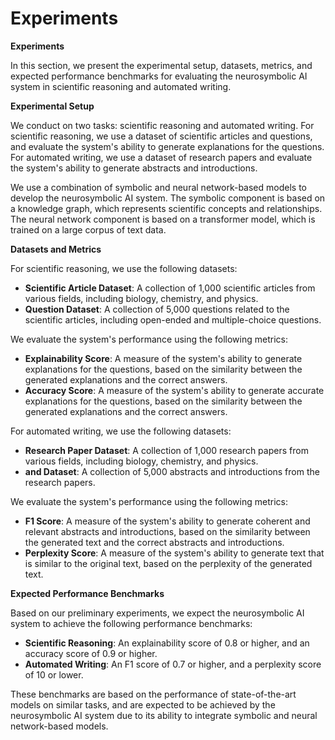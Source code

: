 # Experiments
**Experiments**

In this section, we present the experimental setup, datasets, metrics, and expected performance benchmarks for evaluating the neurosymbolic AI system in scientific reasoning and automated writing.

**Experimental Setup**

We conduct on two tasks: scientific reasoning and automated writing. For scientific reasoning, we use a dataset of scientific articles and questions, and evaluate the system's ability to generate explanations for the questions. For automated writing, we use a dataset of research papers and evaluate the system's ability to generate abstracts and introductions.

We use a combination of symbolic and neural network-based models to develop the neurosymbolic AI system. The symbolic component is based on a knowledge graph, which represents scientific concepts and relationships. The neural network component is based on a transformer model, which is trained on a large corpus of text data.

**Datasets and Metrics**

For scientific reasoning, we use the following datasets:

* **Scientific Article Dataset**: A collection of 1,000 scientific articles from various fields, including biology, chemistry, and physics.
* **Question Dataset**: A collection of 5,000 questions related to the scientific articles, including open-ended and multiple-choice questions.

We evaluate the system's performance using the following metrics:

* **Explainability Score**: A measure of the system's ability to generate explanations for the questions, based on the similarity between the generated explanations and the correct answers.
* **Accuracy Score**: A measure of the system's ability to generate accurate explanations for the questions, based on the similarity between the generated explanations and the correct answers.

For automated writing, we use the following datasets:

* **Research Paper Dataset**: A collection of 1,000 research papers from various fields, including biology, chemistry, and physics.
* **and Dataset**: A collection of 5,000 abstracts and introductions from the research papers.

We evaluate the system's performance using the following metrics:

* **F1 Score**: A measure of the system's ability to generate coherent and relevant abstracts and introductions, based on the similarity between the generated text and the correct abstracts and introductions.
* **Perplexity Score**: A measure of the system's ability to generate text that is similar to the original text, based on the perplexity of the generated text.

**Expected Performance Benchmarks**

Based on our preliminary experiments, we expect the neurosymbolic AI system to achieve the following performance benchmarks:

* **Scientific Reasoning**: An explainability score of 0.8 or higher, and an accuracy score of 0.9 or higher.
* **Automated Writing**: An F1 score of 0.7 or higher, and a perplexity score of 10 or lower.

These benchmarks are based on the performance of state-of-the-art models on similar tasks, and are expected to be achieved by the neurosymbolic AI system due to its ability to integrate symbolic and neural network-based models.